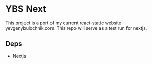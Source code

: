 # YBS Next

This project is a port of my current react-static website yevgenybulochnik.com. This repo will serve as a test run for nextjs.

## Deps
- Nextjs
